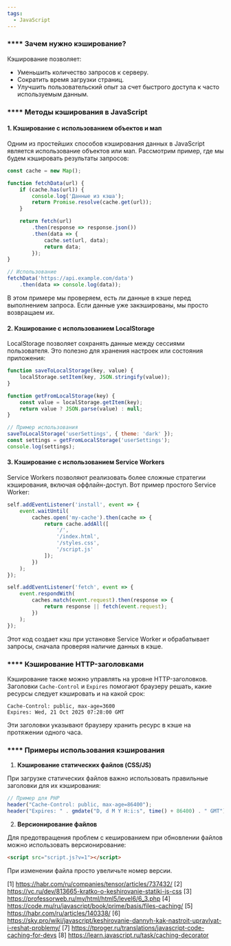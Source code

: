 ```yaml
---
tags:
  - JavaScript
---
```


### **** Зачем нужно кэширование?

Кэширование позволяет:

- Уменьшить количество запросов к серверу.
- Сократить время загрузки страниц.
- Улучшить пользовательский опыт за счет быстрого доступа к часто используемым данным.

### **** Методы кэширования в JavaScript

#### 1. Кэширование с использованием объектов и мап

Одним из простейших способов кэширования данных в JavaScript является использование объектов или мап. Рассмотрим пример, где мы будем кэшировать результаты запросов:

```javascript
const cache = new Map();

function fetchData(url) {
    if (cache.has(url)) {
        console.log('Данные из кэша');
        return Promise.resolve(cache.get(url));
    }

    return fetch(url)
        .then(response => response.json())
        .then(data => {
            cache.set(url, data);
            return data;
        });
}

// Использование
fetchData('https://api.example.com/data')
    .then(data => console.log(data));
```

В этом примере мы проверяем, есть ли данные в кэше перед выполнением запроса. Если данные уже закэшированы, мы просто возвращаем их.

#### 2. Кэширование с использованием LocalStorage

LocalStorage позволяет сохранять данные между сессиями пользователя. Это полезно для хранения настроек или состояния приложения:

```javascript
function saveToLocalStorage(key, value) {
    localStorage.setItem(key, JSON.stringify(value));
}

function getFromLocalStorage(key) {
    const value = localStorage.getItem(key);
    return value ? JSON.parse(value) : null;
}

// Пример использования
saveToLocalStorage('userSettings', { theme: 'dark' });
const settings = getFromLocalStorage('userSettings');
console.log(settings);
```

#### 3. Кэширование с использованием Service Workers

Service Workers позволяют реализовать более сложные стратегии кэширования, включая оффлайн-доступ. Вот пример простого Service Worker:

```javascript
self.addEventListener('install', event => {
    event.waitUntil(
        caches.open('my-cache').then(cache => {
            return cache.addAll([
                '/',
                '/index.html',
                '/styles.css',
                '/script.js'
            ]);
        })
    );
});

self.addEventListener('fetch', event => {
    event.respondWith(
        caches.match(event.request).then(response => {
            return response || fetch(event.request);
        })
    );
});
```

Этот код создает кэш при установке Service Worker и обрабатывает запросы, сначала проверяя наличие данных в кэше.

### **** Кэширование HTTP-заголовками

Кэширование также можно управлять на уровне HTTP-заголовков. Заголовки `Cache-Control` и `Expires` помогают браузеру решать, какие ресурсы следует кэшировать и на какой срок:

```http
Cache-Control: public, max-age=3600
Expires: Wed, 21 Oct 2025 07:28:00 GMT
```

Эти заголовки указывают браузеру хранить ресурс в кэше на протяжении одного часа.

### **** Примеры использования кэширования

1. **Кэширование статических файлов (CSS/JS)**

При загрузке статических файлов важно использовать правильные заголовки для их кэширования:

```javascript
// Пример для PHP
header("Cache-Control: public, max-age=86400");
header("Expires: " . gmdate("D, d M Y H:i:s", time() + 86400) . " GMT");
```

2. **Версионирование файлов**

Для предотвращения проблем с кешированием при обновлении файлов можно использовать версионирование:

```html
<script src="script.js?v=1"></script>
```

При изменении файла просто увеличьте номер версии.


[1] https://habr.com/ru/companies/tensor/articles/737432/
[2] https://vc.ru/dev/813665-kratko-o-keshirovanie-statiki-js-css
[3] https://professorweb.ru/my/html/html5/level6/6_3.php
[4] https://code.mu/ru/javascript/book/prime/basis/files-caching/
[5] https://habr.com/ru/articles/140338/
[6] https://sky.pro/wiki/javascript/keshirovanie-dannyh-kak-nastroit-upravlyat-i-reshat-problemy/
[7] https://tproger.ru/translations/javascript-code-caching-for-devs
[8] https://learn.javascript.ru/task/caching-decorator